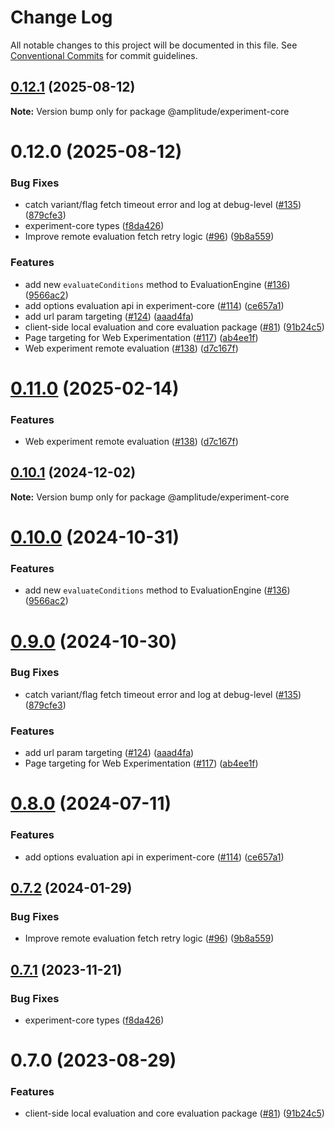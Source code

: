 # Change Log

All notable changes to this project will be documented in this file.
See [Conventional Commits](https://conventionalcommits.org) for commit guidelines.

## [0.12.1](https://github.com/Anatomy-Financial/experiment-js-client/compare/@amplitude/experiment-core@0.12.0...@amplitude/experiment-core@0.12.1) (2025-08-12)

**Note:** Version bump only for package @amplitude/experiment-core





# 0.12.0 (2025-08-12)


### Bug Fixes

* catch variant/flag fetch timeout error and log at debug-level ([#135](https://github.com/Anatomy-Financial/experiment-js-client/issues/135)) ([879cfe3](https://github.com/Anatomy-Financial/experiment-js-client/commit/879cfe327788e2e3c4a140840371868cfa62bcbc))
* experiment-core types ([f8da426](https://github.com/Anatomy-Financial/experiment-js-client/commit/f8da426f0f9ed1cc85afebe7ada6ec6819fa24d0))
* Improve remote evaluation fetch retry logic ([#96](https://github.com/Anatomy-Financial/experiment-js-client/issues/96)) ([9b8a559](https://github.com/Anatomy-Financial/experiment-js-client/commit/9b8a559aed2ea1f594e0f1c94f14d64131ed7eb8))


### Features

* add new `evaluateConditions` method to EvaluationEngine ([#136](https://github.com/Anatomy-Financial/experiment-js-client/issues/136)) ([9566ac2](https://github.com/Anatomy-Financial/experiment-js-client/commit/9566ac208a31b33bc1e6c34ad9bc8be1376bb745))
* add options evaluation api in experiment-core ([#114](https://github.com/Anatomy-Financial/experiment-js-client/issues/114)) ([ce657a1](https://github.com/Anatomy-Financial/experiment-js-client/commit/ce657a1fc9efdd28921ad12ccb702fb602a84c0c))
* add url param targeting ([#124](https://github.com/Anatomy-Financial/experiment-js-client/issues/124)) ([aaad4fa](https://github.com/Anatomy-Financial/experiment-js-client/commit/aaad4fa70788d8eabcfb34745957f57d01fe2a8e))
* client-side local evaluation and core evaluation package ([#81](https://github.com/Anatomy-Financial/experiment-js-client/issues/81)) ([91b24c5](https://github.com/Anatomy-Financial/experiment-js-client/commit/91b24c56a92d38e87448084fc44d2c28005add60))
* Page targeting for Web Experimentation ([#117](https://github.com/Anatomy-Financial/experiment-js-client/issues/117)) ([ab4ee1f](https://github.com/Anatomy-Financial/experiment-js-client/commit/ab4ee1f3929b41903c353ba4499bbdcf0a7b27dc))
* Web experiment remote evaluation ([#138](https://github.com/Anatomy-Financial/experiment-js-client/issues/138)) ([d7c167f](https://github.com/Anatomy-Financial/experiment-js-client/commit/d7c167f2df625bd15b6a2af2c2cb01a5e1ccc108))





# [0.11.0](https://github.com/amplitude/experiment-js-client/compare/@amplitude/experiment-core@0.10.1...@amplitude/experiment-core@0.11.0) (2025-02-14)


### Features

* Web experiment remote evaluation ([#138](https://github.com/amplitude/experiment-js-client/issues/138)) ([d7c167f](https://github.com/amplitude/experiment-js-client/commit/d7c167f2df625bd15b6a2af2c2cb01a5e1ccc108))





## [0.10.1](https://github.com/amplitude/experiment-js-client/compare/@amplitude/experiment-core@0.10.0...@amplitude/experiment-core@0.10.1) (2024-12-02)

**Note:** Version bump only for package @amplitude/experiment-core





# [0.10.0](https://github.com/amplitude/experiment-js-client/compare/@amplitude/experiment-core@0.9.0...@amplitude/experiment-core@0.10.0) (2024-10-31)


### Features

* add new `evaluateConditions` method to EvaluationEngine ([#136](https://github.com/amplitude/experiment-js-client/issues/136)) ([9566ac2](https://github.com/amplitude/experiment-js-client/commit/9566ac208a31b33bc1e6c34ad9bc8be1376bb745))





# [0.9.0](https://github.com/amplitude/experiment-js-client/compare/@amplitude/experiment-core@0.8.0...@amplitude/experiment-core@0.9.0) (2024-10-30)


### Bug Fixes

* catch variant/flag fetch timeout error and log at debug-level ([#135](https://github.com/amplitude/experiment-js-client/issues/135)) ([879cfe3](https://github.com/amplitude/experiment-js-client/commit/879cfe327788e2e3c4a140840371868cfa62bcbc))


### Features

* add url param targeting ([#124](https://github.com/amplitude/experiment-js-client/issues/124)) ([aaad4fa](https://github.com/amplitude/experiment-js-client/commit/aaad4fa70788d8eabcfb34745957f57d01fe2a8e))
* Page targeting for Web Experimentation ([#117](https://github.com/amplitude/experiment-js-client/issues/117)) ([ab4ee1f](https://github.com/amplitude/experiment-js-client/commit/ab4ee1f3929b41903c353ba4499bbdcf0a7b27dc))





# [0.8.0](https://github.com/amplitude/experiment-js-client/compare/@amplitude/experiment-core@0.7.2...@amplitude/experiment-core@0.8.0) (2024-07-11)


### Features

* add options evaluation api in experiment-core ([#114](https://github.com/amplitude/experiment-js-client/issues/114)) ([ce657a1](https://github.com/amplitude/experiment-js-client/commit/ce657a1fc9efdd28921ad12ccb702fb602a84c0c))





## [0.7.2](https://github.com/amplitude/experiment-js-client/compare/@amplitude/experiment-core@0.7.1...@amplitude/experiment-core@0.7.2) (2024-01-29)


### Bug Fixes

* Improve remote evaluation fetch retry logic ([#96](https://github.com/amplitude/experiment-js-client/issues/96)) ([9b8a559](https://github.com/amplitude/experiment-js-client/commit/9b8a559aed2ea1f594e0f1c94f14d64131ed7eb8))





## [0.7.1](https://github.com/amplitude/experiment-js-client/compare/@amplitude/experiment-core@0.7.0...@amplitude/experiment-core@0.7.1) (2023-11-21)


### Bug Fixes

* experiment-core types ([f8da426](https://github.com/amplitude/experiment-js-client/commit/f8da426f0f9ed1cc85afebe7ada6ec6819fa24d0))





# 0.7.0 (2023-08-29)


### Features

* client-side local evaluation and core evaluation package ([#81](https://github.com/amplitude/experiment-js-client/issues/81)) ([91b24c5](https://github.com/amplitude/experiment-js-client/commit/91b24c56a92d38e87448084fc44d2c28005add60))
